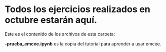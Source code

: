 # Todos los ejercicios realizados en octubre estarán aquí.

Este es el contenido de los archivos de esta carpeta:

**-prueba_emcee.ipynb** es la copia del tutorial para aprender a usar emcee.
